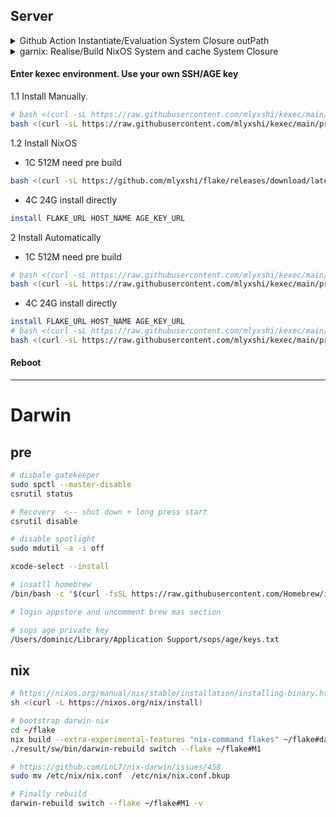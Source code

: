 ## Server
<details><summary>Github Action Instantiate/Evaluation System Closure outPath </summary>

#### create install script and upload to release

```sh
SYSTEM_CLOSURE=$(nix eval --raw .#nixosConfigurations.us0.config.system.build.toplevel)
sed "6iSYSTEM_CLOSURE=$SYSTEM_CLOSURE"  install-template.sh > install-us0.sh  
```

</details>

<details><summary>garnix: Realise/Build NixOS System and cache System Closure</summary>

[garnix](https://garnix.io/)

</details>

#### Enter kexec environment. Use your own SSH/AGE key
1.1 Install Manually. 
```sh
# bash <(curl -sL https://raw.githubusercontent.com/mlyxshi/kexec/main/prekexec.sh) SSH_KEY
bash <(curl -sL https://raw.githubusercontent.com/mlyxshi/kexec/main/prekexec.sh) "ssh-ed25519 AAAAC3NzaC1lZDI1NTE5AAAAIMpaY3LyCW4HHqbp4SA4tnA+1Bkgwrtro2s/DEsBcPDe"
```
1.2  Install NixOS
- 1C 512M need pre build
```sh
bash <(curl -sL https://github.com/mlyxshi/flake/releases/download/latest/install-HOST.sh)  AGE_KEY_URL
```
- 4C 24G install directly
```sh
install FLAKE_URL HOST_NAME AGE_KEY_URL
```

2 Install Automatically


- 1C 512M need pre build
```sh
# bash <(curl -sL https://raw.githubusercontent.com/mlyxshi/kexec/main/prekexec.sh) SSH_KEY AUTO_RUN_SHELL_COMMAND
bash <(curl -sL https://raw.githubusercontent.com/mlyxshi/kexec/main/prekexec.sh) "ssh-ed25519 AAAAC3NzaC1lZDI1NTE5AAAAIMpaY3LyCW4HHqbp4SA4tnA+1Bkgwrtro2s/DEsBcPDe" "bash <(curl -sL https://github.com/mlyxshi/flake/releases/download/latest/install-HOST.sh)  AGE_KEY_URL"
```
- 4C 24G install directly
```sh
install FLAKE_URL HOST_NAME AGE_KEY_URL
# bash <(curl -sL https://raw.githubusercontent.com/mlyxshi/kexec/main/prekexec.sh) SSH_KEY AUTO_RUN_SHELL_COMMAND
bash <(curl -sL https://raw.githubusercontent.com/mlyxshi/kexec/main/prekexec.sh) "ssh-ed25519 AAAAC3NzaC1lZDI1NTE5AAAAIMpaY3LyCW4HHqbp4SA4tnA+1Bkgwrtro2s/DEsBcPDe" "install FLAKE_URL HOST_NAME AGE_KEY_URL"
```


#### Reboot

---
# Darwin
## pre
```sh
# disbale gatekeeper
sudo spctl --master-disable 
csrutil status

# Recovery  <-- shut down + long press start 
csrutil disable

# disable spotlight 
sudo mdutil -a -i off

xcode-select --install

# insatll homebrew
/bin/bash -c "$(curl -fsSL https://raw.githubusercontent.com/Homebrew/install/master/install.sh)"

# login appstore and uncomment brew mas section

# sops age private key
/Users/dominic/Library/Application Support/sops/age/keys.txt
```

## nix
```sh
# https://nixos.org/manual/nix/stable/installation/installing-binary.html
sh <(curl -L https://nixos.org/nix/install)

# bootstrap darwin-nix
cd ~/flake
nix build --extra-experimental-features "nix-command flakes" ~/flake#darwinConfigurations.M1.system
./result/sw/bin/darwin-rebuild switch --flake ~/flake#M1

# https://github.com/LnL7/nix-darwin/issues/458
sudo mv /etc/nix/nix.conf  /etc/nix/nix.conf.bkup 

# Finally rebuild
darwin-rebuild switch --flake ~/flake#M1 -v
```